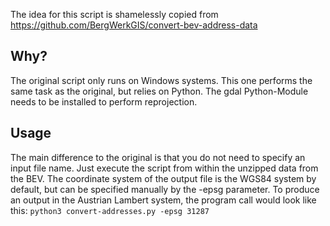 The idea for this script is shamelessly copied from https://github.com/BergWerkGIS/convert-bev-address-data

## Why?

The original script only runs on Windows systems. This one performs the same task as the original, but relies on Python.
The gdal Python-Module needs to be installed to perform reprojection.

## Usage

The main difference to the original is that you do not need to specify an input file name. Just execute the script from within the unzipped data from the BEV.
The coordinate system of the output file is the WGS84 system by default, but can be specified manually by the -epsg parameter. To produce an output in the Austrian Lambert system, the program call would look like this: `python3 convert-addresses.py -epsg 31287`